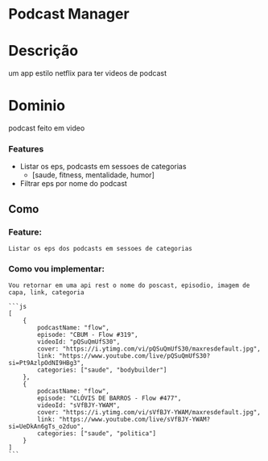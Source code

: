 # Podcast Manager 

# Descrição

um app estilo netflix para ter videos de podcast

# Dominio 

podcast feito em video

### Features 

- Listar os eps, podcasts em sessoes de categorias 
    - [saude, fitness, mentalidade, humor]
- Filtrar eps por nome do podcast

## Como 

### Feature:
    Listar os eps dos podcasts em sessoes de categorias 

### Como vou implementar:
    Vou retornar em uma api rest o nome do poscast, episodio, imagem de capa, link, categoria 

    ```js
    [
        {
            podcastName: "flow",
            episode: "CBUM - Flow #319",
            videoId: "pQSuQmUfS30",
            cover: "https://i.ytimg.com/vi/pQSuQmUfS30/maxresdefault.jpg",
            link: "https://www.youtube.com/live/pQSuQmUfS30?si=Pt9AzlpOdNI9HBg3",
            categories: ["saude", "bodybuilder"]
        },
        {
            podcastName: "flow",
            episode: "CLÓVIS DE BARROS - Flow #477",
            videoId: "sVfBJY-YWAM",
            cover: "https://i.ytimg.com/vi/sVfBJY-YWAM/maxresdefault.jpg",
            link: "https://www.youtube.com/live/sVfBJY-YWAM?si=UeDkAn6gTs_o2duo",
            categories: ["saude", "politica"]
        }
    ]
    ```